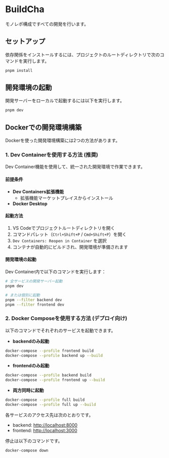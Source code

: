 # BuildCha

モノレポ構成ですべての開発を行います。

## セットアップ

依存関係をインストールするには、プロジェクトのルートディレクトリで次のコマンドを実行します。

```bash
pnpm install
```

## 開発環境の起動

開発サーバーをローカルで起動するには以下を実行します。

```bash
pnpm dev
```

## Dockerでの開発環境構築

Dockerを使った開発環境構築には2つの方法があります。
### 1. Dev Containerを使用する方法 (推奨)

Dev Container機能を使用して、統一された開発環境で作業できます。

#### 前提条件

- **Dev Containers拡張機能** 
  - 拡張機能マーケットプレイスからインストール
- **Docker Desktop**

#### 起動方法

1. VS Codeでプロジェクトルートディレクトリを開く
2. コマンドパレット（`Ctrl+Shift+P` / `Cmd+Shift+P`）を開く
3. `Dev Containers: Reopen in Container` を選択
4. コンテナが自動的にビルドされ、開発環境が準備されます

#### 開発環境の起動

Dev Container内で以下のコマンドを実行します：

```bash
# 全サービスの開発サーバー起動
pnpm dev

# または個別に起動
pnpm --filter backend dev
pnpm --filter frontend dev
```

### 2. Docker Composeを使用する方法 (デプロイ向け)

以下のコマンドでそれぞれのサービスを起動できます。

- **backendのみ起動**

```bash
docker-compose --profile frontend build
docker-compose --profile backend up --build
```

- **frontendのみ起動**

```bash
docker-compose --profile backend build
docker-compose --profile frontend up --build
```

- **両方同時に起動**

```bash
docker-compose --profile full build
docker-compose --profile full up --build
```

各サービスのアクセス先は次のとおりです。

- backend: [http://localhost:8000](http://localhost:8000)
- frontend: [http://localhost:3000](http://localhost:3000)

停止は以下のコマンドです。

```bash
docker-compose down
```
